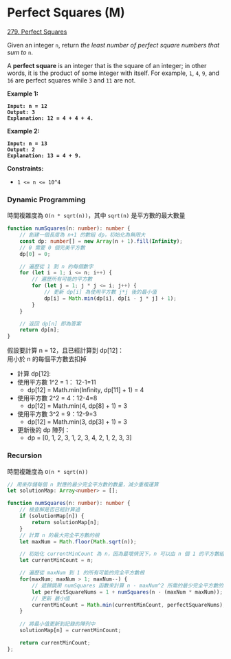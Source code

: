 # Perfect Squares (M)

[279. Perfect Squares](https://leetcode.com/problems/perfect-squares/)



Given an integer `n`, return _the least number of perfect square numbers that sum to_ `n`.

A **perfect square** is an integer that is the square of an integer; in other words, it is the product of some integer with itself. For example, `1`, `4`, `9`, and `16` are perfect squares while `3` and `11` are not.

&#x20;

**Example 1:**

<pre><code><strong>Input: n = 12
</strong><strong>Output: 3
</strong><strong>Explanation: 12 = 4 + 4 + 4.
</strong></code></pre>

**Example 2:**

<pre><code><strong>Input: n = 13
</strong><strong>Output: 2
</strong><strong>Explanation: 13 = 4 + 9.
</strong></code></pre>

&#x20;

**Constraints:**

* `1 <= n <= 10^4`

### Dynamic Programming

時間複雜度為 `O(n * sqrt(n))`，其中 `sqrt(n)` 是平方數的最大數量

```typescript
function numSquares(n: number): number {
    // 創建一個長度為 n+1 的數組 dp，初始化為無限大
    const dp: number[] = new Array(n + 1).fill(Infinity);
    // 0 需要 0 個完美平方數
    dp[0] = 0;

    // 遍歷從 1 到 n 的每個數字
    for (let i = 1; i <= n; i++) {
        // 遍歷所有可能的平方數
        for (let j = 1; j * j <= i; j++) {
            // 更新 dp[i] 為使用平方數 j*j 後的最小值
            dp[i] = Math.min(dp[i], dp[i - j * j] + 1);
        }
    }

    // 返回 dp[n] 即為答案
    return dp[n];
}
```

假設要計算 n = 12，且已經計算到 dp\[12]：\
用小於 n 的每個平方數去扣掉

* 計算 dp\[12]:
* 使用平方數 1^2 = 1： 12-1=11
  * dp\[12] = Math.min(Infinity, dp\[11] + 1) = 4
* 使用平方數 2^2 = 4：12-4=8
  * dp\[12] = Math.min(4, dp\[8] + 1) = 3
* 使用平方數 3^2 = 9：12-9=3
  * dp\[12] = Math.min(3, dp\[3] + 1) = 3
* 更新後的 dp 陣列：
  * dp = \[0, 1, 2, 3, 1, 2, 3, 4, 2, 1, 2, 3, 3]

### Recursion

時間複雜度為 `O(n * sqrt(n))`

```typescript
// 用來存儲每個 n 對應的最少完全平方數的數量，減少重複運算
let solutionMap: Array<number> = [];

function numSquares(n: number): number {
    // 檢查解是否已經計算過
    if (solutionMap[n]) {
        return solutionMap[n];
    }
    // 計算 n 的最大完全平方數的根
    let maxNum = Math.floor(Math.sqrt(n));

    // 初始化 currentMinCount 為 n，因為最壞情況下，n 可以由 n 個 1 的平方數組成    
    let currentMinCount = n;

    // 遍歷從 maxNum 到 1 的所有可能的完全平方數根
    for(maxNum; maxNum > 1; maxNum--) {
        // 遞歸調用 numSquares 函數來計算 n - maxNum^2 所需的最少完全平方數的數量，再加上 1（表示使用了一個 maxNum^2）
        let perfectSquareNums = 1 + numSquares(n - (maxNum * maxNum));
        // 更新 最小值
        currentMinCount = Math.min(currentMinCount, perfectSquareNums);
    }
    
    // 將最小值更新到記錄的陣列中
    solutionMap[n] = currentMinCount;

    return currentMinCount;
};

```
